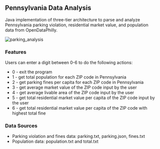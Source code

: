 ## Pennsylvania Data Analysis

Java implementation of three-tier architecture to parse and analyze Pennsylvania parking violation, residential market value, and population data from OpenDataPhilly.

![parking_analysis](https://user-images.githubusercontent.com/45375527/208331439-97869eba-8335-43d1-8816-2c4771c9194b.jpg)


### Features ###

Users can enter a digit between 0-6 to do the following actions:
* 0 - exit the program
* 1 - get total population for each ZIP code in Pennsylvania
* 2 - get parking fines per capita for each ZIP code in Pennsylvania
* 3 - get average market value of the ZIP code input by the user
* 4 - get average livable area of the ZIP code input by the user
* 5 - get total residential market value per capita of the ZIP code input by the user
* 6 - get total residential market value per capita of the ZIP code with highest total fine

### Data Sources ###

* Parking violation and fines data: parking.txt, parking.json, fines.txt
* Population data: population.txt and total.txt
